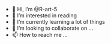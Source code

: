 - 👋 Hi, I’m @R-art-5
- 👀 I’m interested in reading
- 🌱 I’m currently learning a lot of things
- 💞️ I’m looking to collaborate on ...
- 📫 How to reach me ...

<!---
R-art-5/R-art-5 is a ✨ special ✨ repository because its `README.md` (this file) appears on your GitHub profile.
You can click the Preview link to take a look at your changes.
--->
